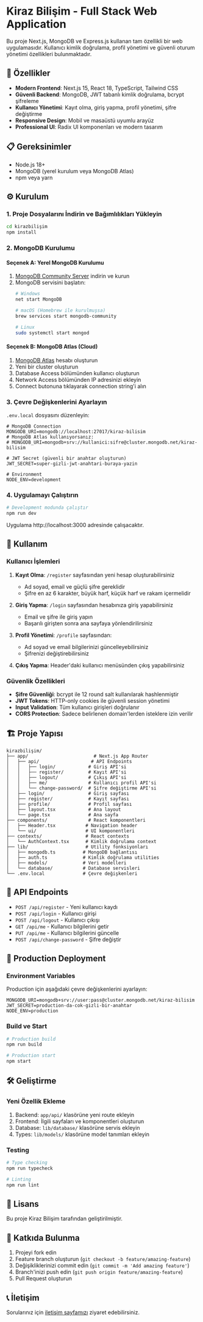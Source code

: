 # Kiraz Bilişim - Full Stack Web Application

Bu proje Next.js, MongoDB ve Express.js kullanan tam özellikli bir web uygulamasıdır. Kullanıcı kimlik doğrulama, profil yönetimi ve güvenli oturum yönetimi özellikleri bulunmaktadır.

## 🚀 Özellikler

- **Modern Frontend**: Next.js 15, React 18, TypeScript, Tailwind CSS
- **Güvenli Backend**: MongoDB, JWT tabanlı kimlik doğrulama, bcrypt şifreleme
- **Kullanıcı Yönetimi**: Kayıt olma, giriş yapma, profil yönetimi, şifre değiştirme
- **Responsive Design**: Mobil ve masaüstü uyumlu arayüz
- **Professional UI**: Radix UI komponenları ve modern tasarım

## 📋 Gereksinimler

- Node.js 18+ 
- MongoDB (yerel kurulum veya MongoDB Atlas)
- npm veya yarn

## ⚙️ Kurulum

### 1. Proje Dosyalarını İndirin ve Bağımlılıkları Yükleyin

```bash
cd kirazbilişim
npm install
```

### 2. MongoDB Kurulumu

#### Seçenek A: Yerel MongoDB Kurulumu
1. [MongoDB Community Server](https://www.mongodb.com/try/download/community) indirin ve kurun
2. MongoDB servisini başlatın:
   ```bash
   # Windows
   net start MongoDB
   
   # macOS (Homebrew ile kurulmuşsa)
   brew services start mongodb-community
   
   # Linux
   sudo systemctl start mongod
   ```

#### Seçenek B: MongoDB Atlas (Cloud)
1. [MongoDB Atlas](https://cloud.mongodb.com/) hesabı oluşturun
2. Yeni bir cluster oluşturun
3. Database Access bölümünden kullanıcı oluşturun
4. Network Access bölümünden IP adresinizi ekleyin
5. Connect butonuna tıklayarak connection string'i alın

### 3. Çevre Değişkenlerini Ayarlayın

`.env.local` dosyasını düzenleyin:

```env
# MongoDB Connection
MONGODB_URI=mongodb://localhost:27017/kiraz-bilisim
# MongoDB Atlas kullanıyorsanız:
# MONGODB_URI=mongodb+srv://kullanici:sifre@cluster.mongodb.net/kiraz-bilisim

# JWT Secret (güvenli bir anahtar oluşturun)
JWT_SECRET=super-gizli-jwt-anahtari-buraya-yazin

# Environment
NODE_ENV=development
```

### 4. Uygulamayı Çalıştırın

```bash
# Development modunda çalıştır
npm run dev
```

Uygulama http://localhost:3000 adresinde çalışacaktır.

## 🎯 Kullanım

### Kullanıcı İşlemleri

1. **Kayıt Olma**: `/register` sayfasından yeni hesap oluşturabilirsiniz
   - Ad soyad, email ve güçlü şifre gereklidir
   - Şifre en az 6 karakter, büyük harf, küçük harf ve rakam içermelidir

2. **Giriş Yapma**: `/login` sayfasından hesabınıza giriş yapabilirsiniz
   - Email ve şifre ile giriş yapın
   - Başarılı girişten sonra ana sayfaya yönlendirilirsiniz

3. **Profil Yönetimi**: `/profile` sayfasından:
   - Ad soyad ve email bilgilerinizi güncelleyebilirsiniz
   - Şifrenizi değiştirebilirsiniz

4. **Çıkış Yapma**: Header'daki kullanıcı menüsünden çıkış yapabilirsiniz

### Güvenlik Özellikleri

- **Şifre Güvenliği**: bcrypt ile 12 round salt kullanılarak hashlenmiştir
- **JWT Tokens**: HTTP-only cookies ile güvenli session yönetimi
- **Input Validation**: Tüm kullanıcı girişleri doğrulanır
- **CORS Protection**: Sadece belirlenen domain'lerden isteklere izin verilir

## 🏗️ Proje Yapısı

```
kirazbilişim/
├── app/                        # Next.js App Router
│   ├── api/                   # API Endpoints
│   │   ├── login/            # Giriş API'si
│   │   ├── register/         # Kayıt API'si
│   │   ├── logout/           # Çıkış API'si
│   │   ├── me/               # Kullanıcı profil API'si
│   │   └── change-password/  # Şifre değiştirme API'si
│   ├── login/                # Giriş sayfası
│   ├── register/             # Kayıt sayfası
│   ├── profile/              # Profil sayfası
│   ├── layout.tsx            # Ana layout
│   └── page.tsx              # Ana sayfa
├── components/               # React komponentleri
│   ├── Header.tsx           # Navigation header
│   └── ui/                  # UI komponentleri
├── contexts/                # React contexts
│   └── AuthContext.tsx      # Kimlik doğrulama context
├── lib/                     # Utility fonksiyonları
│   ├── mongodb.ts          # MongoDB bağlantısı
│   ├── auth.ts             # Kimlik doğrulama utilities
│   ├── models/             # Veri modelleri
│   └── database/           # Database servisleri
└── .env.local              # Çevre değişkenleri
```

## 🔧 API Endpoints

- `POST /api/register` - Yeni kullanıcı kaydı
- `POST /api/login` - Kullanıcı girişi
- `POST /api/logout` - Kullanıcı çıkışı
- `GET /api/me` - Kullanıcı bilgilerini getir
- `PUT /api/me` - Kullanıcı bilgilerini güncelle
- `POST /api/change-password` - Şifre değiştir

## 🚀 Production Deployment

### Environment Variables
Production için aşağıdaki çevre değişkenlerini ayarlayın:

```env
MONGODB_URI=mongodb+srv://user:pass@cluster.mongodb.net/kiraz-bilisim
JWT_SECRET=production-da-cok-gizli-bir-anahtar
NODE_ENV=production
```

### Build ve Start

```bash
# Production build
npm run build

# Production start
npm start
```

## 🛠️ Geliştirme

### Yeni Özellik Ekleme

1. Backend: `app/api/` klasörüne yeni route ekleyin
2. Frontend: İlgili sayfaları ve komponentleri oluşturun
3. Database: `lib/database/` klasörüne servis ekleyin
4. Types: `lib/models/` klasörüne model tanımları ekleyin

### Testing

```bash
# Type checking
npm run typecheck

# Linting
npm run lint
```

## 📝 Lisans

Bu proje Kiraz Bilişim tarafından geliştirilmiştir.

## 🤝 Katkıda Bulunma

1. Projeyi fork edin
2. Feature branch oluşturun (`git checkout -b feature/amazing-feature`)
3. Değişikliklerinizi commit edin (`git commit -m 'Add amazing feature'`)
4. Branch'inizi push edin (`git push origin feature/amazing-feature`)
5. Pull Request oluşturun

## 📞 İletişim

Sorularınız için [iletişim sayfamızı](/#contact) ziyaret edebilirsiniz.
